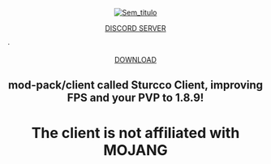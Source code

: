 <!DOCTYPE html>
<html lang="pt-br">
<head>
<meta charset="utf-8">

<p align="center">
<a class="navbar-brand" href="https://github.com/NeturnProjects/Sturcco-Client" title="Página inicial">
<img alt="Sem_titulo" src="https://cdn.discordapp.com/attachments/1056020605327130736/1065411150205943808/Sem_titulo.png">
</a>

<p align="center">
<a href="https://discord.gg/kCTRqgr6mG">DISCORD SERVER</a>
</p>

·

<p align="center">
<a href="https://github.com/NeturnProjects/Sturcco-Client/releases/tag/2023">DOWNLOAD</a>
</p>

<h2 align="center">mod-pack/client called Sturcco Client, improving FPS and your PVP to 1.8.9!</h2>

<h1 align="center">The client is not affiliated with MOJANG</h1>

